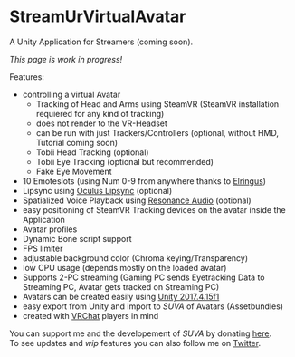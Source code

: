 # StreamUrVirtualAvatar

A Unity Application for Streamers (coming soon).

*This page is work in progress!*

Features:
  - controlling a virtual Avatar
    - Tracking of Head and Arms using SteamVR (SteamVR installation requiered for any kind of tracking)
    - does not render to the VR-Headset
    - can be run with just Trackers/Controllers (optional, without HMD, Tutorial coming soon)
    - Tobii Head Tracking (optional)
    - Tobii Eye Tracking (optional but recommended)
    - Fake Eye Movement 
  - 10 Emoteslots (using Num 0-9 from anywhere thanks to [Elringus](https://elringus.me/using-windows-rawinput-api-in-unity/))
  - Lipsync using [Oculus Lipsync](https://developer.oculus.com/documentation/audiosdk/latest/concepts/book-audio-ovrlipsync/) (optional)
  - Spatialized Voice Playback using [Resonance Audio](https://resonance-audio.github.io/resonance-audio/) (optional)
  - easy positioning of SteamVR Tracking devices on the avatar inside the Application
  - Avatar profiles
  - Dynamic Bone script support
  - FPS limiter
  - adjustable background color (Chroma keying/Transparency)
  - low CPU usage (depends mostly on the loaded avatar)
  - Supports 2-PC streaming (Gaming PC sends Eyetracking Data to Streaming PC, Avatar gets tracked on Streaming PC)
  - Avatars can be created easily using [Unity 2017.4.15f1](https://unity3d.com/get-unity/download/archive)  
  - easy export from Unity and import to *SUVA* of Avatars (Assetbundles)
  - created with [VRChat](https://vrchat.com/) players in mind

You can support me and the developement of *SUVA* by donating [here](https://www.paypal.com/cgi-bin/webscr?cmd=_s-xclick&hosted_button_id=SJFFFCZXTGHAL&source=url).<br/>
To see updates and *wip* features you can also follow me on [Twitter](https://twitter.com/GuriboVR).
